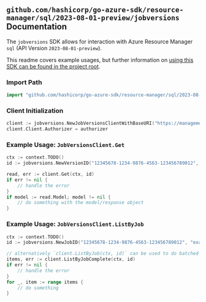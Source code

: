 
## `github.com/hashicorp/go-azure-sdk/resource-manager/sql/2023-08-01-preview/jobversions` Documentation

The `jobversions` SDK allows for interaction with Azure Resource Manager `sql` (API Version `2023-08-01-preview`).

This readme covers example usages, but further information on [using this SDK can be found in the project root](https://github.com/hashicorp/go-azure-sdk/tree/main/docs).

### Import Path

```go
import "github.com/hashicorp/go-azure-sdk/resource-manager/sql/2023-08-01-preview/jobversions"
```


### Client Initialization

```go
client := jobversions.NewJobVersionsClientWithBaseURI("https://management.azure.com")
client.Client.Authorizer = authorizer
```


### Example Usage: `JobVersionsClient.Get`

```go
ctx := context.TODO()
id := jobversions.NewVersionID("12345678-1234-9876-4563-123456789012", "example-resource-group", "serverName", "jobAgentName", "jobName", "jobVersion")

read, err := client.Get(ctx, id)
if err != nil {
	// handle the error
}
if model := read.Model; model != nil {
	// do something with the model/response object
}
```


### Example Usage: `JobVersionsClient.ListByJob`

```go
ctx := context.TODO()
id := jobversions.NewJobID("12345678-1234-9876-4563-123456789012", "example-resource-group", "serverName", "jobAgentName", "jobName")

// alternatively `client.ListByJob(ctx, id)` can be used to do batched pagination
items, err := client.ListByJobComplete(ctx, id)
if err != nil {
	// handle the error
}
for _, item := range items {
	// do something
}
```

